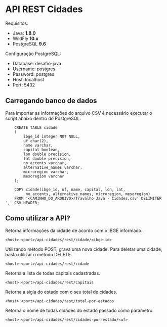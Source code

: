 # API REST Cidades

Requisitos:
* Java: **1.8.0**
* WildFly **10.x**
* PostgreSQL **9.6**

Configuração PostgreSQL:
* Database: desafio-java
* Username: postgres
* Password: postgres
* Host: localhost
* Port: 5432

## Carregando banco de dados

Para importar as informações do arquivo CSV é necessário executar o script abaixo dentro do PostgreSQL.

		CREATE TABLE cidade
		(
		    ibge_id integer NOT NULL,
		    uf char(2),
		    name varchar,
		    capital boolean,
		    lon double precision,
		    lat double precision,
		    no_accents varchar,
		    alternative_names varchar,
		    microregion varchar,
		    mesoregion varchar 
		);
		
		COPY cidade(ibge_id, uf, name, capital, lon, lat,
             no_accents, alternative_names, microregion, mesoregion)
		FROM '<CAMINHO_DO_ARQUIVO>/Travalho Java - Cidades.csv' DELIMITER ',' CSV HEADER;
		
## Como utilizar a API?
    
    
Retorna informações da cidade de acordo com o IBGE informado.
    
    <host>:<port>/api-cidades/rest/cidade/<ibge-id>

Utilizando método POST, grava uma nova cidade.
Para deletar uma cidade, basta utilizar o método DELETE.
    
    <host>:<port>/api-cidades/rest/cidade

Retorna a lista de todas capitais cadastradas.

    <host>:<port>/api-cidades/rest/capitais

Retorna a sigla do estado com o seu total de cidades.
    
    <host>:<port>/api-cidades/rest/total-por-estados

Retorna o nome de todas cidades do estado passado como parâmetro.

    <host>:<port>/api-cidades/rest/cidades-por-estado/<uf>

